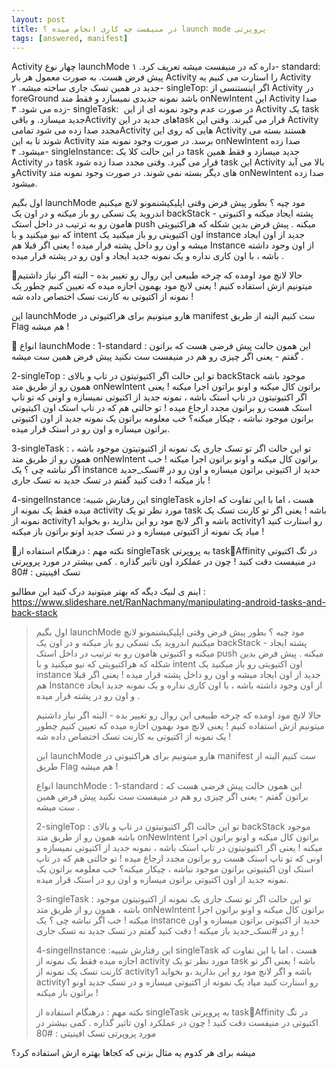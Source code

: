 ```yaml
---
layout: post
title: ‫پروپرتی launch mode در منیفست چه کاری انجام میده ؟
tags: [answered, manifest]
---
```




<!-- comment #653721458 -->
Activity چهار نوع launchMode داره که در منیفست میشه تعریف کرد.
۱- standard: پیش فرض هست. به صورت معمول هر بار Activity را استارت می کنیم یه Activity جدید در همین تسک جاری ساخته میشه.
۲- singleTop: اگر اینستنسی از Activity در foreGround باشد نمونه جدیدی نمیسازد و فقط متد onNewIntent این Activity صدا زده می شود.
۳- singleTask:&nbsp; در صورت عدم وجود نمونه ای از این Activity یک task جدید میسازد. و باقیActivity های جدید در اینtask قرار می گیرند. وقتی این Activity مجدد صدا زده می شود تمامیActivity هایی که روی این Activity هستند بسته می شوند تا به این Activity برسد. در صورت وجود نمونه متد&nbsp;onNewIntent صدا زده میشود.
۴- singleInstance: در این حالت کلا یک task جدید میسازد و فقط همین Activity در task قرار می گیرد. وقتی مجدد صدا زده شود task این Activity بالا می آید وActivity&nbsp;های دیگر بسته نمی شوند.&nbsp;در صورت وجود نمونه متد&nbsp;onNewIntent صدا زده میشود.
<!-- comment #653907535 -->


اول بگیم launchMode  مود چیه ؟ 
بطور پیش فرض وقتی اپلیکیشنمونو لانچ میکنیم اندروید یک تسکی رو باز میکنه و در اون یک backStack - پشته  ایجاد میکنه 
و اکتیوتی هامون رو به ترتیب در داخل استک push  میکنه .
پیش فرض بدین شکله که هراکتیویتی که نیو میکنید و با intent اون اکتیویتی رو باز میکنید یک instance جدید از اون ایجاد میشه و اون رو داخل پشته قرار میده ! یعنی اگر قبلا هم Instance از اون وجود داشته باشه ، با اون کاری نداره و یک نمونه جدید ایجاد و اون رو در پشته قرار میده .

📌حالا لانچ مود اومده که چرخه طبیعی این روال رو تغییر بده - البته اگر نیاز داشتیم میتونیم ازش استفاده کنیم !
یعنی لانچ مود بهمون اجازه میده  که تعیین کنیم چطور یک نمونه از اکتیوتی به کارنت تسک اختصاص داده شه !


این launchMode هارو میتونیم برای هراکتیوتی در manifest ست کنیم البته از طریق  Flag هم میشه !

📌 انواع launchMode   : 
1-standard :  این همون حالت پیش فرضی هست که براتون گفتم - یعنی اگر چیزی رو هم در منیفست ست نکنید پیش فرض همین ست میشه .

2-singleTop :  تو این حالت اگر اکتیوتیتون در تاپ و بالای backStack موجود باشه همون رو  از طریق متد onNewIntent براتون کال میکنه و اونو براتون اجرا میکنه ! یعنی اگر اکتیوتیتون در تاپ استک باشه ، نمونه جدید از اکتیوتی نمیسازه و اونی که تو تاپ استک هست رو براتون مجدد ارجاع میده ! 
تو حالتی هم که در تاپ استک اون اکیتیوتی براتون موجود نباشه ، چیکار میکنه؟ خب معلومه براتون یک نمونه جدید از اون اکتیوتی براتون میسازه و اون رو در استک قرار میده. 

3-singleTask : تو این حالت اگر تو تسک جاری یک نمونه از اکتیوتیتون موجود باشه ، همون رو  از طریق متد onNewIntent براتون کال میکنه و اونو براتون اجرا میکنه !
خب اگر نباشه چی ؟  یک instance حدید از اکتیوتی براتون میسازه و اون رو در #تسک_جدید باز میکنه ! دقت کنید گفتم در تسک جدید نه تسک جاری ! 

4-singelInstance :این رفتارش شبیه singleTask هست ، اما با این تفاوت که اجازه میده فقط یک نمونه از activity مورد نظر تو یک task باشه ! یعنی اگر تو کارنت تسک یک نمونه از activity1  باشه و اگر لانچ مود رو این بذارید ،و بخواید activity1 رو استارت کنید میاد یک نمونه از اکتیوتی میسازه و در تسک جدید اونو براتون باز میکنه ! 

🛑نکته مهم : 
درهنگام استفاده از singleTask به پروپرتی taskَAffinity در تگ اکتیوتی در منیفست دقت کنید ! چون در عملکرد اون تاثیر گذاره .
 کمی بیشتر در مورد پروپرتی تسک افینیتی :    #80
 
اینم ی لنیک دیگه که بهتر میتونید درک کنید این مطالبو : 
https://www.slideshare.net/RanNachmany/manipulating-android-tasks-and-back-stack
<!-- comment #655354658 -->
> اول بگیم launchMode مود چیه ؟
> بطور پیش فرض وقتی اپلیکیشنمونو لانچ میکنیم اندروید یک تسکی رو باز میکنه و در اون یک backStack - پشته ایجاد میکنه
> و اکتیوتی هامون رو به ترتیب در داخل استک push میکنه .
> پیش فرض بدین شکله که هراکتیویتی که نیو میکنید و با intent اون اکتیویتی رو باز میکنید یک instance جدید از اون ایجاد میشه و اون رو داخل پشته قرار میده ! یعنی اگر قبلا هم Instance از اون وجود داشته باشه ، با اون کاری نداره و یک نمونه جدید ایجاد و اون رو در پشته قرار میده .
> 
> حالا لانچ مود اومده که چرخه طبیعی این روال رو تغییر بده - البته اگر نیاز داشتیم میتونیم ازش استفاده کنیم !
> یعنی لانچ مود بهمون اجازه میده که تعیین کنیم چطور یک نمونه از اکتیوتی به کارنت تسک اختصاص داده شه !
> 
> این launchMode هارو میتونیم برای هراکتیوتی در manifest ست کنیم البته از طریق Flag هم میشه !
> 
>  انواع launchMode :
> 1-standard : این همون حالت پیش فرضی هست که براتون گفتم - یعنی اگر چیزی رو هم در منیفست ست نکنید پیش فرض همین ست میشه .
> 
> 2-singleTop : تو این حالت اگر اکتیوتیتون در تاپ و بالای backStack موجود باشه همون رو از طریق متد onNewIntent براتون کال میکنه و اونو براتون اجرا میکنه ! یعنی اگر اکتیوتیتون در تاپ استک باشه ، نمونه جدید از اکتیوتی نمیسازه و اونی که تو تاپ استک هست رو براتون مجدد ارجاع میده !
> تو حالتی هم که در تاپ استک اون اکیتیوتی براتون موجود نباشه ، چیکار میکنه؟ خب معلومه براتون یک نمونه جدید از اون اکتیوتی براتون میسازه و اون رو در استک قرار میده.
> 
> 3-singleTask : تو این حالت اگر تو تسک جاری یک نمونه از اکتیوتیتون موجود باشه ، همون رو از طریق متد onNewIntent براتون کال میکنه و اونو براتون اجرا میکنه !
> خب اگر نباشه چی ؟ یک instance حدید از اکتیوتی براتون میسازه و اون رو در #تسک_جدید باز میکنه ! دقت کنید گفتم در تسک جدید نه تسک جاری !
> 
> 4-singelInstance :این رفتارش شبیه singleTask هست ، اما با این تفاوت که اجازه میده فقط یک نمونه از activity مورد نظر تو یک task باشه ! یعنی اگر تو کارنت تسک یک نمونه از activity1 باشه و اگر لانچ مود رو این بذارید ،و بخواید activity1 رو استارت کنید میاد یک نمونه از اکتیوتی میسازه و در تسک جدید اونو براتون باز میکنه !
> 
> نکته مهم :
> درهنگام استفاده از singleTask به پروپرتی taskَAffinity در تگ اکتیوتی در منیفست دقت کنید ! چون در عملکرد اون تاثیر گذاره .
> کمی بیشتر در مورد پروپرتی تسک افینیتی : #80

میشه برای هر کدوم یه مثال بزنی که کجاها بهتره ازش استفاده کرد؟
